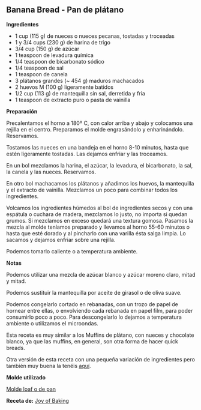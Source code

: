 ## Banana Bread - Pan de plátano

**Ingredientes**
- 1 cup (115 g) de nueces o nueces pecanas, tostadas y troceadas
- 1 y 3/4 cups (230 g) de harina de trigo
- 3/4 cup (150 g) de azúcar
- 1 teaspoon de levadura química
- 1/4 teaspoon de bicarbonato sódico
- 1/4 teaspoon de sal
- 1 teaspoon de canela
- 3 plátanos grandes (~ 454 g) maduros machacados
- 2 huevos M (100 g) ligeramente batidos
- 1/2 cup (113 g) de mantequilla sin sal, derretida y fría
- 1 teaspoon de extracto puro o pasta de vainilla

**Preparación**

Precalentamos el horno a 180º C, con calor arriba y abajo y colocamos una rejilla en el centro. Preparamos el molde engrasándolo y enharinándolo. Reservamos.

Tostamos las nueces en una bandeja en el horno 8-10 minutos, hasta que estén ligeramente tostadas. Las dejamos enfriar y las troceamos. 

En un bol mezclamos la harina, el azúcar, la levadura, el bicarbonato, la sal, la canela y las nueces. Reservamos.

En otro bol machacamos los plátanos y añadimos los huevos, la mantequilla y el extracto de vainilla. Mezclamos un poco para combinar todos los ingredientes.

Volcamos los ingredientes húmedos al bol de ingredientes secos y con una espátula o cuchara de madera, mezclamos lo justo, no importa si quedan grumos. Si mezclamos en exceso quedará una textura gomosa. Pasamos la mezcla al molde teníamos preparado y llevamos al horno 55-60 minutos o hasta que esté dorado y al pincharlo con una varilla ésta salga limpia. Lo sacamos y dejamos enfriar sobre una rejilla.

Podemos tomarlo caliente o a temperatura ambiente.

**Notas**

Podemos utilizar una mezcla de azúcar blanco y azúcar moreno claro, mitad y mitad.

Podemos sustituir la mantequilla por aceite de girasol o de oliva suave.

Podemos congelarlo cortado en rebanadas, con un trozo de papel de hornear entre ellas, o envolviendo cada rebanada en papel film, para poder consumirlo poco a poco. Para descongelarlo lo dejamos a temperatura ambiente o utilizamos el microondas.

Esta receta es muy similar a los Muffins de plátano, con nueces y chocolate blanco, ya que las muffins, en general, son otra forma de hacer quick breads.

Otra versión de esta receta con una pequeña variación de ingredientes pero también muy buena la tenéis [aquí](../banana-bread-pan-de-platano-otra-version.md).

**Molde utilizado**

[Molde loaf o de pan](../../moldes-y-utensilios.md)

**Receta de:** [Joy of Baking](https://www.joyofbaking.com/breakfast/BananaBread.html)
